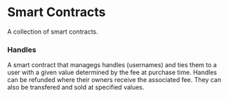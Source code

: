 # Smart Contracts
A collection of smart contracts.

### Handles
A smart contract that managegs handles (usernames) and ties them to a user with a given value determined by the fee at purchase time. Handles can be refunded where their owners receive the associated fee. They can also be transfered and sold at specified values.
